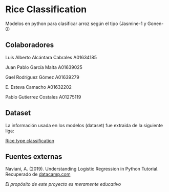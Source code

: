 # Rice Classification

Modelos en python para clasificar arroz según el tipo (Jasmine-1 y Gonen-0)

## Colaboradores

Luis Alberto Alcántara Cabrales A01634185

Juan Pablo García Malta A01639025

Gael Rodríguez Gómez A01639279

E. Esteva Camacho A01632202

Pablo Gutierrez Costales A01275119

## Dataset 

La información usada en los modelos (dataset) fue extraida de la siguiente liga: 

[Rice type classification](https://www.kaggle.com/datasets/mssmartypants/rice-type-classification)

## Fuentes externas

Naviani, A. (2019). Understanding Logistic Regression in Python Tutorial. Recuperado de 
[datacamp.com](https://www.datacamp.com/tutorial/understanding-logistic-regression-python)

*El propósito de este proyecto es meramente educativo*
